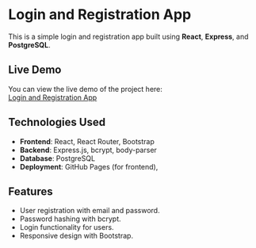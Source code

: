 
# Login and Registration App

This is a simple login and registration app built using **React**, **Express**, and **PostgreSQL**.

## Live Demo

You can view the live demo of the project here:  
[Login and Registration App](https://dawka86.github.io/Login-and-Registration/)

## Technologies Used

- **Frontend**: React, React Router, Bootstrap
- **Backend**: Express.js, bcrypt, body-parser
- **Database**: PostgreSQL
- **Deployment**: GitHub Pages (for frontend),

## Features

- User registration with email and password.
- Password hashing with bcrypt.
- Login functionality for users.
- Responsive design with Bootstrap.

